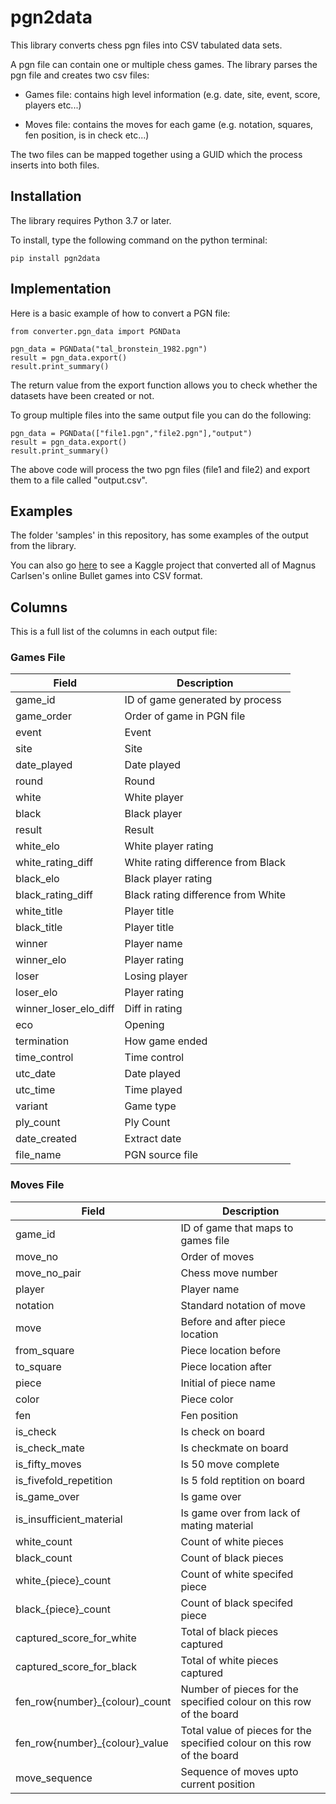# pgn2data

This library converts chess pgn files into CSV tabulated data sets.

A pgn file can contain one or multiple chess games. The library parses the pgn file and creates two csv files:

- Games file: contains high level information (e.g. date, site, event, score, players etc...)

- Moves file: contains the moves for each game  (e.g. notation, squares, fen position, is in check etc...)

The two files can be mapped together using a GUID which the process inserts into both files.


## Installation

The library requires Python 3.7 or later.  
 
To install, type the following command on the python terminal:

    pip install pgn2data
    
  
## Implementation

Here is a basic example of how to convert a PGN file:

    from converter.pgn_data import PGNData
    
    pgn_data = PGNData("tal_bronstein_1982.pgn")
    result = pgn_data.export()
    result.print_summary()
    
The return value from the export function allows you to check whether the datasets have been created or not.

To group multiple files into the same output file you can do the following:

    pgn_data = PGNData(["file1.pgn","file2.pgn"],"output")
    result = pgn_data.export()
    result.print_summary()
    
The above code will process the two pgn files (file1 and file2) and export them to a file called "output.csv".


## Examples

The folder 'samples' in this repository, has some examples of the output from the library.

You can also go [here](https://www.kaggle.com/datasets/zq1200/magnus-carlsen-lichess-games-dataset) to see a Kaggle project that converted all of Magnus Carlsen's online Bullet games
into CSV format. 


## Columns

This is a full list of the columns in each output file:

### Games File

| Field                 | Description                        |
|-----------------------|------------------------------------|
| game_id               | ID of game generated by process    |
| game_order            | Order of game in PGN file          |
| event                 | Event                              |
| site                  | Site                               |
| date_played           | Date played                        |
| round                 | Round                              |
| white                 | White player                       |
| black                 | Black player                       |
| result                | Result                             |
| white_elo             | White player rating                |
| white_rating_diff     | White rating difference from Black |
| black_elo             | Black player rating                |
| black_rating_diff     | Black rating difference from White |
| white_title           | Player title                       |
| black_title           | Player title                       |
| winner                | Player name                        |
| winner_elo            | Player rating                      |
| loser                 | Losing player                      |
| loser_elo             | Player rating                      |
| winner_loser_elo_diff | Diff in rating                     |
| eco                   | Opening                            |
| termination           | How game ended                     |
| time_control          | Time control                       |
| utc_date              | Date played                        |
| utc_time              | Time played                        |
| variant               | Game type                          |
| ply_count             | Ply Count                          |
| date_created          | Extract date                       |
| file_name             | PGN source file                    |


### Moves File

| Field                          | Description                                                             |
|--------------------------------|-------------------------------------------------------------------------|
| game_id                        | ID of game that maps to games file                                      |
| move_no                        | Order of moves                                                          |
| move_no_pair                   | Chess move number                                                       |
| player                         | Player name                                                             |
| notation                       | Standard notation of move                                               |
| move                           | Before and after piece location                                         |
| from_square                    | Piece location before                                                   |
| to_square                      | Piece location after                                                    |
| piece                          | Initial of piece name                                                   |
| color                          | Piece color                                                             |
| fen                            | Fen position                                                            |
| is_check                       | Is check on board                                                       |
| is_check_mate                  | Is checkmate on board                                                   |
| is_fifty_moves                 | Is 50 move complete                                                     |
| is_fivefold_repetition         | Is 5 fold reptition on board                                            |
| is_game_over                   | Is game over                                                            |
| is_insufficient_material       | Is game over from lack of mating material                               |
| white_count                    | Count of white pieces                                                   |
| black_count                    | Count of black pieces                                                   |
| white_{piece}_count            | Count of white specifed piece                                           |
| black_{piece}_count            | Count of black specifed piece                                           |
| captured_score_for_white       | Total of black pieces captured                                          |
| captured_score_for_black       | Total of white pieces captured                                          |
| fen_row{number}_{colour)_count | Number of pieces for the specified colour on this row of the board      |
| fen_row{number}_{colour}_value | Total value of pieces for the specified colour on this row of the board |
| move_sequence                  | Sequence of moves upto current position                                 |
